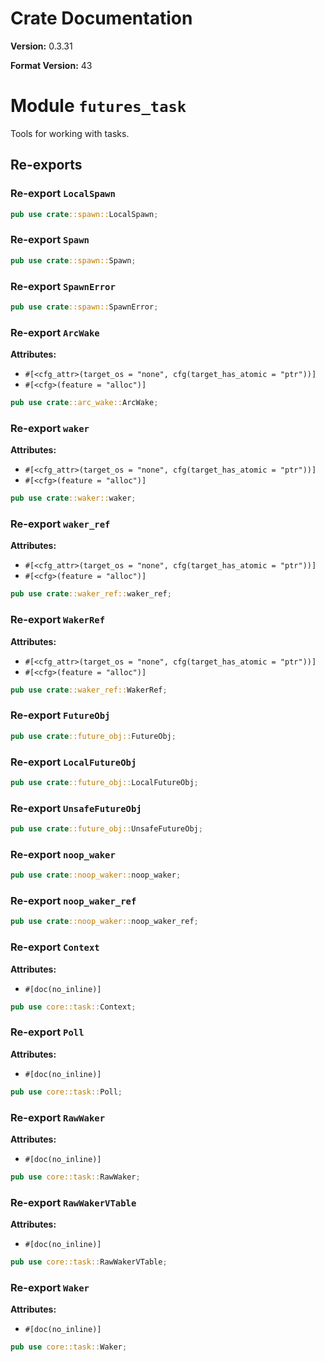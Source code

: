 # Crate Documentation

**Version:** 0.3.31

**Format Version:** 43

# Module `futures_task`

Tools for working with tasks.

## Re-exports

### Re-export `LocalSpawn`

```rust
pub use crate::spawn::LocalSpawn;
```

### Re-export `Spawn`

```rust
pub use crate::spawn::Spawn;
```

### Re-export `SpawnError`

```rust
pub use crate::spawn::SpawnError;
```

### Re-export `ArcWake`

**Attributes:**

- `#[<cfg_attr>(target_os = "none", cfg(target_has_atomic = "ptr"))]`
- `#[<cfg>(feature = "alloc")]`

```rust
pub use crate::arc_wake::ArcWake;
```

### Re-export `waker`

**Attributes:**

- `#[<cfg_attr>(target_os = "none", cfg(target_has_atomic = "ptr"))]`
- `#[<cfg>(feature = "alloc")]`

```rust
pub use crate::waker::waker;
```

### Re-export `waker_ref`

**Attributes:**

- `#[<cfg_attr>(target_os = "none", cfg(target_has_atomic = "ptr"))]`
- `#[<cfg>(feature = "alloc")]`

```rust
pub use crate::waker_ref::waker_ref;
```

### Re-export `WakerRef`

**Attributes:**

- `#[<cfg_attr>(target_os = "none", cfg(target_has_atomic = "ptr"))]`
- `#[<cfg>(feature = "alloc")]`

```rust
pub use crate::waker_ref::WakerRef;
```

### Re-export `FutureObj`

```rust
pub use crate::future_obj::FutureObj;
```

### Re-export `LocalFutureObj`

```rust
pub use crate::future_obj::LocalFutureObj;
```

### Re-export `UnsafeFutureObj`

```rust
pub use crate::future_obj::UnsafeFutureObj;
```

### Re-export `noop_waker`

```rust
pub use crate::noop_waker::noop_waker;
```

### Re-export `noop_waker_ref`

```rust
pub use crate::noop_waker::noop_waker_ref;
```

### Re-export `Context`

**Attributes:**

- `#[doc(no_inline)]`

```rust
pub use core::task::Context;
```

### Re-export `Poll`

**Attributes:**

- `#[doc(no_inline)]`

```rust
pub use core::task::Poll;
```

### Re-export `RawWaker`

**Attributes:**

- `#[doc(no_inline)]`

```rust
pub use core::task::RawWaker;
```

### Re-export `RawWakerVTable`

**Attributes:**

- `#[doc(no_inline)]`

```rust
pub use core::task::RawWakerVTable;
```

### Re-export `Waker`

**Attributes:**

- `#[doc(no_inline)]`

```rust
pub use core::task::Waker;
```

